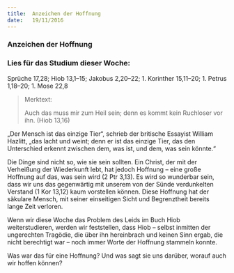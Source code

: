 ```yaml
---
title:  Anzeichen der Hoffnung
date:   19/11/2016
---
```


### Anzeichen der Hoffnung

### Lies für das Studium dieser Woche:

Sprüche 17,28; Hiob 13,1–15; Jakobus 2,20–22; 1. Korinther 15,11–20; 1. Petrus 1,18–20; 1. Mose 22,8

> <p>Merktext:</p>
> Auch das muss mir zum Heil sein; denn es kommt kein Ruchloser vor ihn. (Hiob 13,16)

„Der Mensch ist das einzige Tier“, schrieb der britische Essayist William Hazlitt, „das lacht und weint; denn er ist das einzige Tier, das den Unterschied erkennt zwischen dem, was ist, und dem, was sein könnte.“

Die Dinge sind nicht so, wie sie sein sollten. Ein Christ, der mit der Verheißung der Wiederkunft lebt, hat jedoch Hoffnung – eine große Hoffnung auf das, was sein wird (2 Ptr 3,13). Es wird so wunderbar sein, dass wir uns das gegenwärtig mit unserem von der Sünde verdunkelten Verstand (1 Kor 13,12) kaum vorstellen können. Diese Hoffnung hat der säkulare Mensch, mit seiner einseitigen Sicht und Begrenztheit bereits lange Zeit verloren.

Wenn wir diese Woche das Problem des Leids im Buch Hiob weiterstudieren, werden wir feststellen, dass Hiob – selbst inmitten der ungerechten Tragödie, die über ihn hereinbrach und keinen Sinn ergab, die nicht berechtigt war – noch immer Worte der Hoffnung stammeln konnte.

Was war das für eine Hoffnung? Und was sagt sie uns darüber, worauf auch wir hoffen können?
